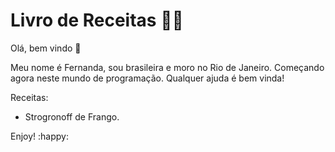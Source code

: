 # Livro de Receitas :woman_cook:

Olá, bem vindo :wave:



Meu nome é Fernanda, sou brasileira e moro no Rio de Janeiro.  Começando agora neste mundo de programação.  Qualquer ajuda é bem vinda!



Receitas:

- Strogronoff de Frango.



Enjoy! :happy:



